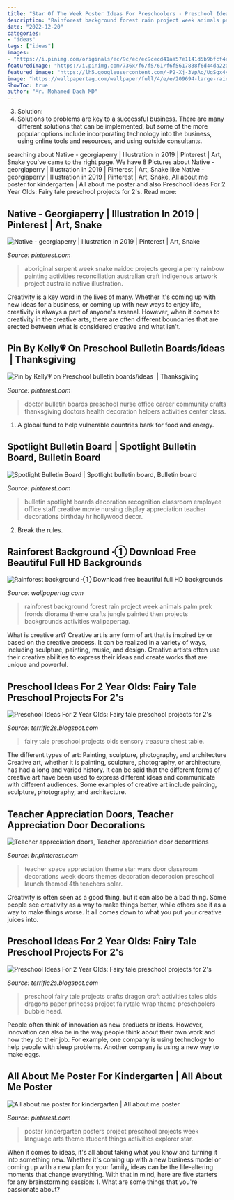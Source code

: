 ```yaml
---
title: "Star Of The Week Poster Ideas For Preschoolers - Preschool Ideas For 2 Year Olds: Fairy Tale Preschool Projects For 2&#039;s"
description: "Rainforest background forest rain project week animals palm prek fronds diorama theme crafts jungle painted then projects backgrounds activities wallpapertag"
date: "2022-12-20"
categories:
- "ideas"
tags: ["ideas"]
images:
- "https://i.pinimg.com/originals/ec/9c/ec/ec9cecd41aa57e1141d5b9bfcf4ed3c3.jpg"
featuredImage: "https://i.pinimg.com/736x/f6/f5/61/f6f5617838f6d44da22a7175c2710a69--aboriginal-art-for-kids-naidoc-week.jpg?b=t"
featured_image: "https://lh5.googleusercontent.com/-P2-Xj-3VpAo/UgSgx4yh7qI/AAAAAAAAEDA/tXYgynu6pg0/s640/blogger-image-814122043.jpg"
image: "https://wallpapertag.com/wallpaper/full/4/e/e/209694-large-rainforest-background-2048x1536-for-windows-7.jpg"
ShowToc: true
author: "Mr. Mohamed Dach MD"
---
```



3. Solution:
3. Solutions to problems are key to a successful business. There are many different solutions that can be implemented, but some of the more popular options include incorporating technology into the business, using online tools and resources, and using outside consultants.

	

		
searching about Native - georgiaperry | Illustration in 2019 | Pinterest | Art, Snake you've came to the right page. We have 8 Pictures about Native - georgiaperry | Illustration in 2019 | Pinterest | Art, Snake like Native - georgiaperry | Illustration in 2019 | Pinterest | Art, Snake, All about me poster for kindergarten | All about me poster and also Preschool Ideas For 2 Year Olds: Fairy tale preschool projects for 2&#039;s. Read more:
		
    
## Native - Georgiaperry | Illustration In 2019 | Pinterest | Art, Snake

<img loading=lazy src="https://i.pinimg.com/736x/f6/f5/61/f6f5617838f6d44da22a7175c2710a69--aboriginal-art-for-kids-naidoc-week.jpg?b=t" onerror="this.onerror=null;this.src='https://tse4.mm.bing.net/th?id=OIP.octGJFrS2JLF49dQjEMPDQHaKZ&amp;pid=15.1';" alt="Native - georgiaperry | Illustration in 2019 | Pinterest | Art, Snake">

_Source: pinterest.com_

>aboriginal serpent week snake naidoc projects georgia perry rainbow painting activities reconciliation australian craft indigenous artwork project australia native illustration. 

	

Creativity is a key word in the lives of many. Whether it's coming up with new ideas for a business, or coming up with new ways to enjoy life, creativity is always a part of anyone's arsenal. However, when it comes to creativity in the creative arts, there are often different boundaries that are erected between what is considered creative and what isn't.

    
## Pin By Kelly💗 On Preschool Bulletin Boards/ideas ️ | Thanksgiving

<img loading=lazy src="https://i.pinimg.com/736x/6b/87/7e/6b877ec06131b19cb76919f0797ae041--nurse-office-doctor-office.jpg" onerror="this.onerror=null;this.src='https://tse3.mm.bing.net/th?id=OIP.nshM1stSTjCEfMgVNfdGvQHaJ3&amp;pid=15.1';" alt="Pin by Kelly💗 on Preschool bulletin boards/ideas ️ | Thanksgiving">

_Source: pinterest.com_

>doctor bulletin boards preschool nurse office career community crafts thanksgiving doctors health decoration helpers activities center class. 

	

1. A global fund to help vulnerable countries bank for food and energy.

    
## Spotlight Bulletin Board | Spotlight Bulletin Board, Bulletin Board

<img loading=lazy src="https://i.pinimg.com/736x/11/62/ef/1162effd25caa9c17a0f0079bd33b9cb--spotlight-bulletin-board-nursing-bulletin-board-ideas.jpg" onerror="this.onerror=null;this.src='https://tse4.mm.bing.net/th?id=OIP.Ua3OQh7LM0UekJlnu2hIWAHaJ3&amp;pid=15.1';" alt="Spotlight Bulletin Board | Spotlight bulletin board, Bulletin board">

_Source: pinterest.com_

>bulletin spotlight boards decoration recognition classroom employee office staff creative movie nursing display appreciation teacher decorations birthday hr hollywood decor. 

	

2. Break the rules.

    
## Rainforest Background ·① Download Free Beautiful Full HD Backgrounds

<img loading=lazy src="https://wallpapertag.com/wallpaper/full/4/e/e/209694-large-rainforest-background-2048x1536-for-windows-7.jpg" onerror="this.onerror=null;this.src='https://tse3.mm.bing.net/th?id=OIP.idorf84hEm9j_jwUKgPGzgHaFj&amp;pid=15.1';" alt="Rainforest background ·① Download free beautiful full HD backgrounds">

_Source: wallpapertag.com_

>rainforest background forest rain project week animals palm prek fronds diorama theme crafts jungle painted then projects backgrounds activities wallpapertag. 

	

What is creative art?
Creative art is any form of art that is inspired by or based on the creative process. It can be realized in a variety of ways, including sculpture, painting, music, and design. Creative artists often use their creative abilities to express their ideas and create works that are unique and powerful.

    
## Preschool Ideas For 2 Year Olds: Fairy Tale Preschool Projects For 2&#039;s

<img loading=lazy src="https://lh5.googleusercontent.com/-P2-Xj-3VpAo/UgSgx4yh7qI/AAAAAAAAEDA/tXYgynu6pg0/s640/blogger-image-814122043.jpg" onerror="this.onerror=null;this.src='https://tse1.mm.bing.net/th?id=OIP.uir0gk4PzUTLmMJ58_OIVwAAAA&amp;pid=15.1';" alt="Preschool Ideas For 2 Year Olds: Fairy tale preschool projects for 2&#039;s">

_Source: terrific2s.blogspot.com_

>fairy tale preschool projects olds sensory treasure chest table. 

	

The different types of art: Painting, sculpture, photography, and architecture
Creative art, whether it is painting, sculpture, photography, or architecture, has had a long and varied history. It can be said that the different forms of creative art have been used to express different ideas and communicate with different audiences. Some examples of creative art include painting, sculpture, photography, and architecture.

    
## Teacher Appreciation Doors, Teacher Appreciation Door Decorations

<img loading=lazy src="https://i.pinimg.com/originals/ec/9c/ec/ec9cecd41aa57e1141d5b9bfcf4ed3c3.jpg" onerror="this.onerror=null;this.src='https://tse2.mm.bing.net/th?id=OIP.ZlAGMba77NaLnmdsUsfEhAAAAA&amp;pid=15.1';" alt="Teacher appreciation doors, Teacher appreciation door decorations">

_Source: br.pinterest.com_

>teacher space appreciation theme star wars door classroom decorations week doors themes decoration decoracion preschool launch themed 4th teachers solar. 

	

Creativity is often seen as a good thing, but it can also be a bad thing. Some people see creativity as a way to make things better, while others see it as a way to make things worse. It all comes down to what you put your creative juices into.

    
## Preschool Ideas For 2 Year Olds: Fairy Tale Preschool Projects For 2&#039;s

<img loading=lazy src="https://lh6.googleusercontent.com/-Ynz_jJwEN18/UgSezwMKTqI/AAAAAAAAECg/-BDeR2mTJNE/s640/blogger-image-1874478973.jpg" onerror="this.onerror=null;this.src='https://tse1.mm.bing.net/th?id=OIP.nVWyJ56JcUe9rQaLLN6FdgAAAA&amp;pid=15.1';" alt="Preschool Ideas For 2 Year Olds: Fairy tale preschool projects for 2&#039;s">

_Source: terrific2s.blogspot.com_

>preschool fairy tale projects crafts dragon craft activities tales olds dragons paper princess project fairytale wrap theme preschoolers bubble head. 

	

People often think of innovation as new products or ideas. However, innovation can also be in the way people think about their own work and how they do their job. For example, one company is using technology to help people with sleep problems. Another company is using a new way to make eggs.

    
## All About Me Poster For Kindergarten | All About Me Poster

<img loading=lazy src="https://i.pinimg.com/736x/82/9c/83/829c8374c9d2fcedc0a672b1cc86ed5c--all-about-me-poster-kindergarten.jpg" onerror="this.onerror=null;this.src='https://tse2.mm.bing.net/th?id=OIP.IkFW9hsZ70sdD4betT7z0QHaJ3&amp;pid=15.1';" alt="All about me poster for kindergarten | All about me poster">

_Source: pinterest.com_

>poster kindergarten posters project preschool projects week language arts theme student things activities explorer star. 

	

When it comes to ideas, it's all about taking what you know and turning it into something new. Whether it's coming up with a new business model or coming up with a new plan for your family, ideas can be the life-altering moments that change everything. With that in mind, here are five starters for any brainstorming session: 1. What are some things that you're passionate about?

